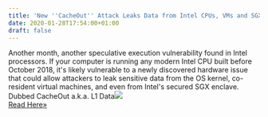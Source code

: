 ```yaml
---
title: 'New ''CacheOut'' Attack Leaks Data from Intel CPUs, VMs and SGX Enclave'
date: 2020-01-28T17:54:00+01:00
draft: false
---
```


Another month, another speculative execution vulnerability found in Intel processors. If your computer is running any modern Intel CPU built before October 2018, it's likely vulnerable to a newly discovered hardware issue that could allow attackers to leak sensitive data from the OS kernel, co-resident virtual machines, and even from Intel's secured SGX enclave. Dubbed CacheOut a.k.a. L1 Data![](http://feeds.feedburner.com/~r/TheHackersNews/~4/9_zBD_kTOPw)  
[Read Here»](https://thehackernews.com/2020/01/new-cacheout-attack-leaks-data-from.html)